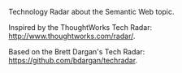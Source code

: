 Technology Radar about the Semantic Web topic.

Inspired by the ThoughtWorks Tech Radar: http://www.thoughtworks.com/radar/. 

Based on the Brett Dargan's Tech Radar: https://github.com/bdargan/techradar.
